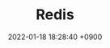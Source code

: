 ---
layout  : category
title   : Redis
summary : 
date    : 2022-01-18 18:28:40 +0900
updated : 2022-01-18 20:55:09 +0900
tag     : redis
toc     : true
public  : true
parent  : [[/index]]
latex   : false
---